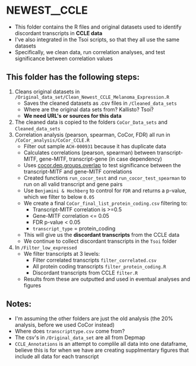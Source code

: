 # NEWEST__CCLE

* This folder contains the R files and original datasets used to identify discordant transcripts in **CCLE data**
* I've also integrated in the Tsoi scripts, so that they all use the same datasets
* Specifically, we clean data, run correlation analyses, and test significance between correlation values

## This folder has the following steps:

1. Cleans original datasets in `/Original_data_set/Clean_Newest_CCLE_Melanoma_Expression.R`
   * Saves the cleaned datasets as .csv files in `/Cleaned_data_sets`
   * Where are the original data sets from? Kallisto? Tsoi?
   * **We need URL's or sources for this data**
2. The cleaned data is copied to the folders `CoCor_Data_sets` and `Cleaned_data_sets`
3. Correlation analysis (pearson, spearman, CoCor, FDR) all run in `/CoCor_analysis/CoCor_CCLE.R`
   * Filter out sample `ACH-000931` because it has duplicate data
   * Calculates correlations (pearson, spearman) between transcript-MITF, gene-MITF, transcript-gene (in case dependency)
   * Uses [cocor.dep.groups.overlap](https://cran.r-project.org/web/packages/cocor/cocor.pdf) to test significance between the transcript-MITF and gene-MITF correlations
   * Created functions `run_cocor_test` and `run_cocor_test_spearman` to run on all valid transcript and gene pairs
   * Use `Benjamini & Hochberg` to control for `FDR` and returns a p-value, which we filter to below `0.05`
   * We create a final `CoCor_final_list_protein_coding.csv` filtering to:
     * Transcript-MITF correlation is >=0.5
     * Gene-MITF correlation <= 0.05
     * FDR p-value < 0.05
     * `transcript_type` = protein_coding
   * This will give us the **discordant transcripts** from the CCLE data
   * We continue to collect discordant transcripts in the `Tsoi` folder
4. In `/Filter_low_expressed`
   * We filter transcripts at 3 levels:
     * Filter correlated transcripts `filter_correlated.csv`
     * All protein coding transcripts `filter_protein_coding.R`
     * Discordant transcripts from CCLE `filter.R`
   * Results from these are outputted and used in eventual analyses and figures


## Notes:
* I'm assuming the other folders are just the old analysis (the 20% analysis, before we used CoCor instead)
* Where does `transcripttype.csv` come from?
* The csv's in `/Original_data_set` are all from Depmap
* `CCLE_Annotations` is an attempt to complile all data into one dataframe, believe this is for when we have are creating supplmentary figures that include all data for each transcript
